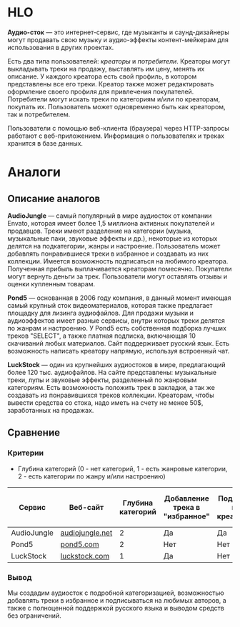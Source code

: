 # HLO

**Аудио-сток** — это интернет-сервис, где музыканты и саунд-дизайнеры могут продавать свою музыку и аудио-эффекты контент-мейкерам для использования в других проектах.

Есть два типа пользователей: *креаторы* и *потребители*. Креаторы могут выкладывать треки на продажу, выставлять им цену, менять их описание. У каждого креатора есть свой профиль, в котором представлены все его треки. Креатор также может редактировать оформление своего профиля для привлечения покупателей. Потребители могут искать треки по категориям и/или по креаторам, покупать их. Пользователь может одновременно быть как креатором, так и потребителем.

Пользователи с помощью веб-клиента (браузера) через HTTP-запросы работают с веб-приложением. Информация о пользователях и треках хранится в базе данных.

# Аналоги

## Описание аналогов

**AudioJungle** — самый популярный в мире аудиосток от компании Envato, которая имеет более 1,5 миллиона активных покупателей и продавцов. Треки имеют разделение на категории (музыка, музыкальные паки, звуковые эффекты и др.), некоторые из которых делятся на подкатегории, жанры и настроение. Пользователь может добавлять понравившиеся треки в избранное и создавать из них коллекции. Имеется возможность подписаться на любимого креатора. Полученная прибыль выплачивается креаторам помесячно. Покупатели могут вернуть деньги за трек. Пользователи могут оставлять отзывы и оценки купленным товарам.

**Pond5** — основанная в 2006 году компания, в данный момент имеющая самый крупный сток видеоматериалов, которая также предлагает площадку для лизинга аудиофайлов. Для продажи музыки и аудиоэффектов имеет разные сервисы, внутри которых треки делятся по жанрам и настроению. У Pond5 есть собственная подборка лучших треков "SELECT", а также платная подписка, включающая 10 скачиваний любых материалов. Сайт поддерживает русский язык. Есть возможность написать креатору напрямую, используя встроенный чат.

**LuckStock** — один из крупнейших аудиостоков в мире, предлагающий более 120 тыс. аудиофайлов. На сайте представлены: музыкальные треки, лупы и звуковые эффекты, разделенный по жанровым категориям. Есть возможность положить трек в закладки, а так же создавать из понравившихся треков коллекции. Креаторам, чтобы вывести средства со стока, надо иметь на счету не менее 50$, заработанных на продажах. 

## Сравнение

### Критерии
- Глубина категорий (0 - нет категорий, 1 - есть жанровые категории, 2 - есть категории по жанру и/или настроению)

| Сервис | Веб-сайт | Глубина категорий | Добавление трека в "избранное" | Подписка на креаторов | Поддержка русского языка | Необходимый баланс для вывода средств |
| ------ | -------- | ----------------- | ------------------------------ | --------------------- | ------------------------ | ------------------------------------- |
| AudioJungle | [audiojungle.net](https://audiojungle.net) | 2 | Да | Да | Нет | 0$ |
| Pond5 | [pond5.com](https://pond5.com/ru/royalty-free-music/) | 2 | Нет | Нет | Да | 0$ |
| LuckStock | [luckstock.com](https://luckstock.com/) | 1 | Да | Нет | Нет | 50$ |

### Вывод

Мы создадим аудиосток с подробной категоризацией, возможностью добавлять треки в избранное и подписываться на любимых авторов, а также с полноценной поддержкой русского языка и выводом средств без ограничений.
